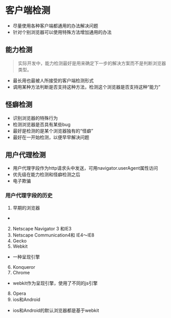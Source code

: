# 客户端检测
- 尽量使用各种客户端都通用的办法解决问题
- 针对个别浏览器可以使用特殊方法增加通用的办法

## 能力检测
> 实际开发中，能力检测最好是用来确定下一步的解决方案而不是判断浏览器类型。

- 最长用也最被人所接受的客户端检测形式
- 调用某种方法判断是否支持这种方法，检测这个浏览器是否支持这种“能力”

## 怪癖检测
- 识别浏览器的特殊行为
- 检测浏览器是否具有某些bug
- 最好是检测的是某个浏览器独有的“怪癖”
- 最好在一开始检测，以便早早解决问题

## 用户代理检测
- 用户代理字段作为http请求头中发送，可用navigator.userAgent属性访问
- 优先级在能力检测和怪癖检测之后
- 电子欺骗

### 用户代理字段的历史

1. 早期的浏览器
- 
2. Netscape Navigator 3 和IE3
3. Netscape Communication4和 IE4～IE8
4. Gecko
5. Webkit
- 一种呈现引擎
6. Konqueror
7. Chrome
- webkit作为呈现引擎，使用了不同的js引擎
8. Opera
9. ios和Android
- ios和Android的默认浏览器都是基于webkit